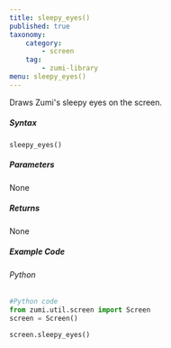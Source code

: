 ```yaml
---
title: sleepy_eyes()
published: true
taxonomy:
    category:
        - screen
    tag:
        - zumi-library
menu: sleepy_eyes()
---
```


Draws Zumi's sleepy eyes on the screen.

##### Syntax
```sleepy_eyes()```<br />

##### Parameters
None

##### Returns
None

##### Example Code
###### Python
```python
#Python code
from zumi.util.screen import Screen 
screen = Screen()

screen.sleepy_eyes()
```